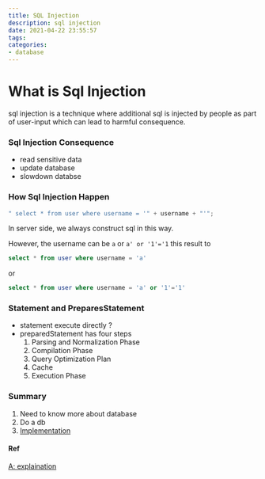 ```yaml
---
title: SQL Injection
description: sql injection 
date: 2021-04-22 23:55:57
tags:
categories:
- database
---
```


# What is Sql Injection

sql injection is a technique where additional sql is injected
by people as part of user-input which can lead to harmful
consequence.

### Sql Injection Consequence
- read sensitive data
- update database
- slowdown databse

### How Sql Injection Happen

```java
" select * from user where username = '" + username + "'";
```
In server side, we always construct sql in this way.

However, the username can be  `a` or `a' or '1'='1`
this result to 

```sql
select * from user where username = 'a'
```
or
```sql
select * from user where username = 'a' or '1'='1'
```


### Statement and PreparesStatement
- statement
    execute directly ?
- preparedStatement
    has four steps
    1. Parsing and Normalization Phase
    2. Compilation Phase
    3. Query Optimization Plan
    4. Cache
    5. Execution Phase


### Summary
1. Need to know more about database 
2. Do a db
3. [Implementation](https://github.com/Viberring/THE-WAY-TO-THE-FUTURE/tree/master/spring-practice/sql-injection-demo)

#### Ref
[A: explaination](https://javabypatel.blogspot.com/2015/09/how-prepared-statement-in-java-prevents-sql-injection.html)